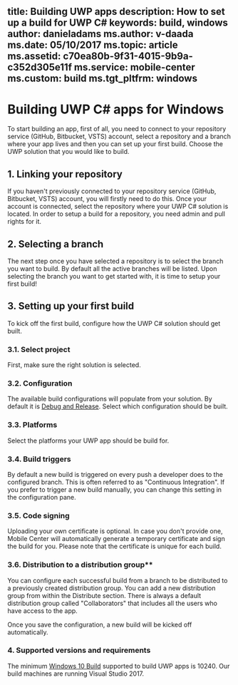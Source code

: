 title: Building UWP apps
description: How to set up a build for UWP C#
keywords: build, windows
author: danieladams
ms.author: v-daada
ms.date: 05/10/2017
ms.topic: article
ms.assetid: c70ea80b-9f31-4015-9b9a-c352d305e11f
ms.service: mobile-center
ms.custom: build
ms.tgt_pltfrm: windows
---

# Building UWP C# apps for Windows
To start building an app, first of all, you need to connect to your repository service (GitHub, Bitbucket, VSTS) account, select a repository and a branch where your app lives and then you can set up your first build. Choose the UWP solution that you would like to build.

## 1. Linking your repository
If you haven't previously connected to your repository service (GitHub, Bitbucket, VSTS) account, you will firstly need to do this. Once your account is connected, select the repository where your UWP C# solution is located. In order to setup a build for a repository, you need admin and pull rights for it.

## 2. Selecting a branch
The next step once you have selected a repository is to select the branch you want to build. By default all the active branches will be listed. Upon selecting the branch you want to get started with, it is time to setup your first build!

## 3. Setting up your first build
To kick off the first build, configure how the UWP C# solution should get built.

### 3.1. Select project
First, make sure the right solution is selected.

### 3.2. Configuration
The available build configurations will populate from your solution. By default it is [Debug and Release](https://blogs.windows.com/buildingapps/2015/08/20/net-native-what-it-means-for-universal-windows-platform-uwp-developers/#rwdxOEJDZ2piSGPk.97). Select which configuration should be built.

### 3.3. Platforms
Select the platforms your UWP app should be build for.

### 3.4. Build triggers
By default a new build is triggered on every push a developer does to the configured branch. This is often referred to as "Continuous Integration". If you prefer to trigger a new build manually, you can change this setting in the configuration pane.

### 3.5. Code signing
Uploading your own certificate is optional. In case you don't provide one, Mobile Center will automatically generate a temporary certificate and sign the build for you. Please note that the certificate is unique for each build.

### 3.6. Distribution to a distribution group**
You can configure each successful build from a branch to be distributed to a previously created distribution group. You can add a new distribution group from within the Distribute section. There is always a default distribution group called "Collaborators" that includes all the users who have access to the app.

Once you save the configuration, a new build will be kicked off automatically.

### 4. Supported versions and requirements
The minimum [Windows 10 Build](https://docs.microsoft.com/en-us/windows/uwp/updates-and-versions/choose-a-uwp-version) supported to build UWP apps is 10240. Our build machines are running Visual Studio 2017.